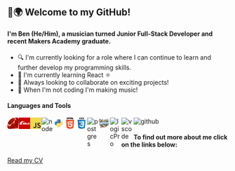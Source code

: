## 👋🌍 Welcome to my GitHub!

#### I'm Ben (He/Him), a musician turned Junior Full-Stack Developer and recent Makers Academy graduate.

- 🔍 I'm currently looking for a role where I can continue to learn and further develop my programming skills.
- 🌱 I'm currently learning React ⚛️ 
- 🤝 Always looking to collaborate on exciting projects!
- 🎸 When I'm not coding I'm making music! 

#### Languages and Tools

<img align="left" alt="ruby" width="26px" src="https://raw.githubusercontent.com/github/explore/80688e429a7d4ef2fca1e82350fe8e3517d3494d/topics/ruby/ruby.png" />

<img align="left" alt="rails" width="26px" src="https://raw.githubusercontent.com/github/explore/80688e429a7d4ef2fca1e82350fe8e3517d3494d/topics/rails/rails.png" />

<img align="left" alt="javascript" width="26px" src="https://raw.githubusercontent.com/github/explore/80688e429a7d4ef2fca1e82350fe8e3517d3494d/topics/javascript/javascript.png" />

<img align="left" alt="node" width="26px" src="https://cdn-icons-png.flaticon.com/512/919/919825.png" />

<img align="left" alt="python" width="26px" src="https://raw.githubusercontent.com/github/explore/80688e429a7d4ef2fca1e82350fe8e3517d3494d/topics/python/python.png" />


<img align="left" alt="html" width="26px" src="https://raw.githubusercontent.com/github/explore/80688e429a7d4ef2fca1e82350fe8e3517d3494d/topics/html/html.png" />

<img align="left" alt="css" width="26px" src="https://raw.githubusercontent.com/github/explore/80688e429a7d4ef2fca1e82350fe8e3517d3494d/topics/css/css.png" />

<img align="left" alt="postgres" width="26px" src="https://www.pngkey.com/png/detail/466-4667821_postgres-logo.png" />

<img align="left" alt="phaser3" width="26px" src="https://raw.githubusercontent.com/github/explore/80688e429a7d4ef2fca1e82350fe8e3517d3494d/topics/phaser/phaser.png" />

<img align="left" alt="logicPro" width="26px" src="https://upload.wikimedia.org/wikipedia/en/e/e2/2015_Logic_Pro_Logo.png" />

<img align="left" alt="vscode" width="28px" src="https://ih1.redbubble.net/image.1470587088.2816/st,small,845x845-pad,1000x1000,f8f8f8.jpg" />

<img alt="github" width="26px" src="https://github.githubassets.com/images/modules/logos_page/GitHub-Mark.png" />

<br>

#### To find out more about me click on the links below:

<a href="https://github.com/BenCoyne/CV"> Read my CV </a>


